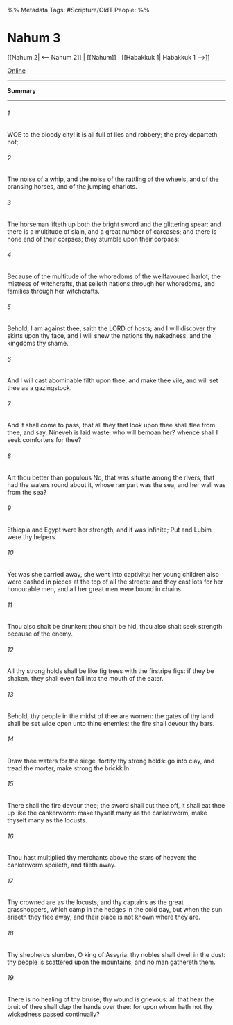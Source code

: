 

%% Metadata
Tags: #Scripture/OldT
People: 
%%
# Nahum 3
[[Nahum 2| <-- Nahum 2]] | [[Nahum]] | [[Habakkuk 1| Habakkuk 1 -->]]

[Online](https://churchofjesuschrist.org/study/scriptures/ot/nahum/3?lang=eng)

---
__Summary__



---

###### 1
WOE to the bloody city!  it is all full of lies and robbery; the prey departeth not;
###### 2
The noise of a whip, and the noise of the rattling of the wheels, and of the pransing horses, and of the jumping chariots.
###### 3
The horseman lifteth up both the bright sword and the glittering spear: and there is a multitude of slain, and a great number of carcases; and there is none end of their corpses; they stumble upon their corpses:
###### 4
Because of the multitude of the whoredoms of the wellfavoured harlot, the mistress of witchcrafts, that selleth nations through her whoredoms, and families through her witchcrafts.
###### 5
Behold, I am against thee, saith the LORD of hosts; and I will discover thy skirts upon thy face, and I will shew the nations thy nakedness, and the kingdoms thy shame.
###### 6
And I will cast abominable filth upon thee, and make thee vile, and will set thee as a gazingstock.
###### 7
And it shall come to pass, that all they that look upon thee shall flee from thee, and say, Nineveh is laid waste: who will bemoan her?  whence shall I seek comforters for thee?
###### 8
Art thou better than populous No, that was situate among the rivers, that had the waters round about it, whose rampart was the sea, and her wall was from the sea?
###### 9
Ethiopia and Egypt were her strength, and it was infinite; Put and Lubim were thy helpers.
###### 10
Yet was she carried away, she went into captivity: her young children also were dashed in pieces at the top of all the streets: and they cast lots for her honourable men, and all her great men were bound in chains.
###### 11
Thou also shalt be drunken: thou shalt be hid, thou also shalt seek strength because of the enemy.
###### 12
All thy strong holds shall be like fig trees with the firstripe figs: if they be shaken, they shall even fall into the mouth of the eater.
###### 13
Behold, thy people in the midst of thee are women: the gates of thy land shall be set wide open unto thine enemies: the fire shall devour thy bars.
###### 14
Draw thee waters for the siege, fortify thy strong holds: go into clay, and tread the morter, make strong the brickkiln.
###### 15
There shall the fire devour thee; the sword shall cut thee off, it shall eat thee up like the cankerworm: make thyself many as the cankerworm, make thyself many as the locusts.
###### 16
Thou hast multiplied thy merchants above the stars of heaven: the cankerworm spoileth, and flieth away.
###### 17
Thy crowned are as the locusts, and thy captains as the great grasshoppers, which camp in the hedges in the cold day, but when the sun ariseth they flee away, and their place is not known where they are.
###### 18
Thy shepherds slumber, O king of Assyria: thy nobles shall dwell in the dust: thy people is scattered upon the mountains, and no man gathereth them.
###### 19
There is no healing of thy bruise; thy wound is grievous: all that hear the bruit of thee shall clap the hands over thee: for upon whom hath not thy wickedness passed continually?



